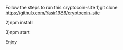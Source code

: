 Follow the steps to run this cryptocoin-site
1)git clone https://github.com/Yasir1986/cryptocoin-site

2)npm install

3)npm start

Enjoy
